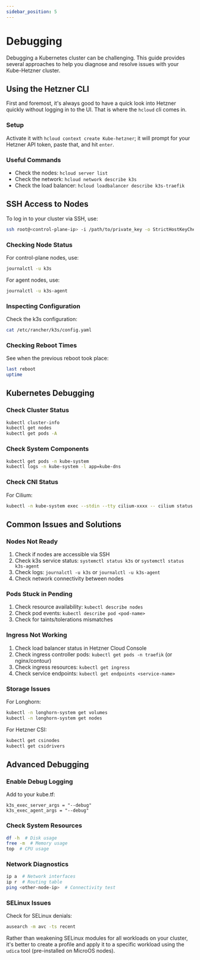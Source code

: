 ```yaml
---
sidebar_position: 5
---
```


# Debugging

Debugging a Kubernetes cluster can be challenging. This guide provides several approaches to help you diagnose and resolve issues with your Kube-Hetzner cluster.

## Using the Hetzner CLI

First and foremost, it's always good to have a quick look into Hetzner quickly without logging in to the UI. That is where the `hcloud` cli comes in.

### Setup

Activate it with `hcloud context create Kube-hetzner`; it will prompt for your Hetzner API token, paste that, and hit `enter`.

### Useful Commands

- Check the nodes: `hcloud server list`
- Check the network: `hcloud network describe k3s`
- Check the load balancer: `hcloud loadbalancer describe k3s-traefik`

## SSH Access to Nodes

To log in to your cluster via SSH, use:

```bash
ssh root@<control-plane-ip> -i /path/to/private_key -o StrictHostKeyChecking=no
```

### Checking Node Status

For control-plane nodes, use:
```bash
journalctl -u k3s
```

For agent nodes, use:
```bash
journalctl -u k3s-agent
```

### Inspecting Configuration

Check the k3s configuration:
```bash
cat /etc/rancher/k3s/config.yaml
```

### Checking Reboot Times

See when the previous reboot took place:
```bash
last reboot
uptime
```

## Kubernetes Debugging

### Check Cluster Status

```bash
kubectl cluster-info
kubectl get nodes
kubectl get pods -A
```

### Check System Components

```bash
kubectl get pods -n kube-system
kubectl logs -n kube-system -l app=kube-dns
```

### Check CNI Status

For Cilium:
```bash
kubectl -n kube-system exec --stdin --tty cilium-xxxx -- cilium status
```

## Common Issues and Solutions

### Nodes Not Ready

1. Check if nodes are accessible via SSH
2. Check k3s service status: `systemctl status k3s` or `systemctl status k3s-agent`
3. Check logs: `journalctl -u k3s` or `journalctl -u k3s-agent`
4. Check network connectivity between nodes

### Pods Stuck in Pending

1. Check resource availability: `kubectl describe nodes`
2. Check pod events: `kubectl describe pod <pod-name>`
3. Check for taints/tolerations mismatches

### Ingress Not Working

1. Check load balancer status in Hetzner Cloud Console
2. Check ingress controller pods: `kubectl get pods -n traefik` (or nginx/contour)
3. Check ingress resources: `kubectl get ingress`
4. Check service endpoints: `kubectl get endpoints <service-name>`

### Storage Issues

For Longhorn:
```bash
kubectl -n longhorn-system get volumes
kubectl -n longhorn-system get nodes
```

For Hetzner CSI:
```bash
kubectl get csinodes
kubectl get csidrivers
```

## Advanced Debugging

### Enable Debug Logging

Add to your kube.tf:
```hcl
k3s_exec_server_args = "--debug"
k3s_exec_agent_args = "--debug"
```

### Check System Resources

```bash
df -h  # Disk usage
free -m  # Memory usage
top  # CPU usage
```

### Network Diagnostics

```bash
ip a  # Network interfaces
ip r  # Routing table
ping <other-node-ip>  # Connectivity test
```

### SELinux Issues

Check for SELinux denials:
```bash
ausearch -m avc -ts recent
```

Rather than weakening SELinux modules for all workloads on your cluster, it's better to create a profile and apply it to a specific workload using the `udica` tool (pre-installed on MicroOS nodes).